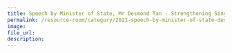 ```yaml
---  
title: Speech by Minister of State, Mr Desmond Tan - Strengthening Singapore's Resource Resilience for our Future Generations 
permalink: /resource-room/category/2021-speech-by-minister-of-state-desmond-tan-at-cos-2021
image:  
file_url:  
description:  
---  
```

